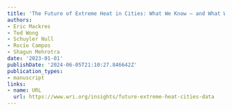 ```yaml
---
title: 'The Future of Extreme Heat in Cities: What We Know — and What We Don’t'
authors:
- Eric Mackres
- Ted Wong
- Schuyler Null
- Rocío Campos
- Shagun Mehrotra
date: '2023-01-01'
publishDate: '2024-06-05T21:10:27.846642Z'
publication_types:
- manuscript
links:
- name: URL
  url: https://www.wri.org/insights/future-extreme-heat-cities-data
---
```

